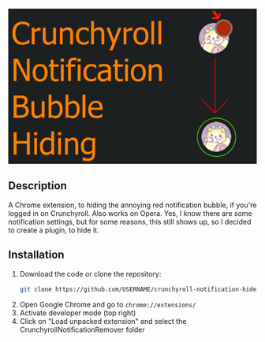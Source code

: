![Banner](https://github.com/Inarilein/CrunchyrollNotificationRemover/blob/main/banner.png)
## Description

A Chrome extension, to hiding the annoying red notification bubble, if you're logged in on Crunchyroll. Also works on Opera. Yes, I know there are some notification settings, but for some reasons, this still shows up, so I decided to create a plugin, to hide it.

## Installation

1. Download the code or clone the repository:
   ```sh
   git clone https://github.com/USERNAME/crunchyroll-notification-hider.git
   ```
2. Open Google Chrome and go to `chrome://extensions/`
3. Activate developer mode (top right)
4. Click on "Load unpacked extension" and select the CrunchyrollNotificationRemover folder
